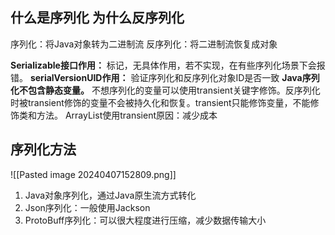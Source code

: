 ## 什么是序列化 为什么反序列化
序列化：将Java对象转为二进制流
反序列化：将二进制流恢复成对象

**Serializable接口作用：**
标记，无具体作用，若不实现，在有些序列化场景下会报错。
**serialVersionUID作用：**
验证序列化和反序列化对象ID是否一致
**Java序列化不包含静态变量。**
不想序列化的变量可以使用transient关键字修饰。反序列化时被transient修饰的变量不会被持久化和恢复。transient只能修饰变量，不能修饰类和方法。
ArrayList使用transient原因：减少成本

## 序列化方法
![[Pasted image 20240407152809.png]]
1. Java对象序列化，通过Java原生流方式转化
2. Json序列化：一般使用Jackson
3. ProtoBuff序列化：可以很大程度进行压缩，减少数据传输大小